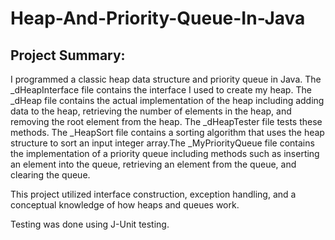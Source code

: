 # Heap-And-Priority-Queue-In-Java
## Project Summary:
I programmed a classic heap data structure and priority queue in Java. The _dHeapInterface file contains the interface I used to create my heap. 
The _dHeap file contains the actual implementation of the heap including adding data to the heap, retrieving the number of elements in the heap, and removing the root element from the heap. The _dHeapTester file tests these methods. The _HeapSort file contains a sorting algorithm that uses the heap structure to sort an input integer array.The _MyPriorityQueue file contains the implementation of a priority queue including methods such as inserting an element into the queue, retrieving an element from the queue, and clearing the queue. 
 
This project utilized interface construction, exception handling, and a conceptual knowledge of how heaps and queues work.
 
Testing was done using J-Unit testing. 

